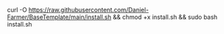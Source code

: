 curl -O https://raw.githubusercontent.com/Daniel-Farmer/BaseTemplate/main/install.sh && chmod +x install.sh && sudo bash install.sh
